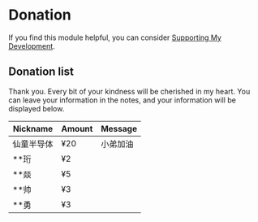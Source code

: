 # Donation

If you find this module helpful, you can consider [Supporting My Development](https://pay.jerryz.com.cn/).

## Donation list

Thank you. Every bit of your kindness will be cherished in my heart.
You can leave your information in the notes, and your information will be displayed below.

| Nickname | Amount | Message |
| --- | --- | --- |
| 仙童半导体 | ¥20 | 小弟加油 |
| **珩 | ¥2 |  |
| **燚 | ¥5 |  |
| **帅 | ¥3 |  |
| **勇 | ¥3 |  |
